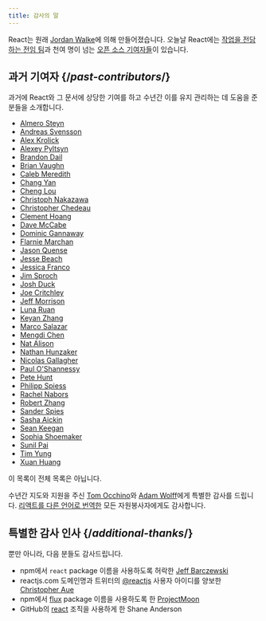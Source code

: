 ```yaml
---
title: 감사의 말
---
```


<Intro>

React는 원래 [Jordan Walke](https://github.com/jordwalke)에 의해 만들어졌습니다. 오늘날 React에는 [작업을 전담하는 전임 팀](/community/team)과 천여 명이 넘는 [오픈 소스 기여자들](https://github.com/facebook/react/blob/main/AUTHORS)이 있습니다.

</Intro>

## 과거 기여자 {/*past-contributors*/}

과거에 React와 그 문서에 상당한 기여를 하고 수년간 이를 유지 관리하는 데 도움을 준 분들을 소개합니다.

* [Almero Steyn](https://github.com/AlmeroSteyn)
* [Andreas Svensson](https://github.com/syranide)
* [Alex Krolick](https://github.com/alexkrolick)
* [Alexey Pyltsyn](https://github.com/lex111)
* [Brandon Dail](https://github.com/aweary)
* [Brian Vaughn](https://github.com/bvaughn)
* [Caleb Meredith](https://github.com/calebmer)
* [Chang Yan](https://github.com/cyan33)
* [Cheng Lou](https://github.com/chenglou)
* [Christoph Nakazawa](https://github.com/cpojer)
* [Christopher Chedeau](https://github.com/vjeux)
* [Clement Hoang](https://github.com/clemmy)
* [Dave McCabe](https://github.com/davidmccabe)
* [Dominic Gannaway](https://github.com/trueadm)
* [Flarnie Marchan](https://github.com/flarnie)
* [Jason Quense](https://github.com/jquense)
* [Jesse Beach](https://github.com/jessebeach)
* [Jessica Franco](https://github.com/Jessidhia)
* [Jim Sproch](https://github.com/jimfb)
* [Josh Duck](https://github.com/joshduck)
* [Joe Critchley](https://github.com/joecritch)
* [Jeff Morrison](https://github.com/jeffmo)
* [Luna Ruan](https://github.com/lunaruan)
* [Keyan Zhang](https://github.com/keyz)
* [Marco Salazar](https://github.com/salazarm)
* [Mengdi Chen](https://github.com/mondaychen)
* [Nat Alison](https://github.com/tesseralis)
* [Nathan Hunzaker](https://github.com/nhunzaker)
* [Nicolas Gallagher](https://github.com/necolas)
* [Paul O'Shannessy](https://github.com/zpao)
* [Pete Hunt](https://github.com/petehunt)
* [Philipp Spiess](https://github.com/philipp-spiess)
* [Rachel Nabors](https://github.com/rachelnabors)
* [Robert Zhang](https://github.com/robertzhidealx)
* [Sander Spies](https://github.com/sanderspies)
* [Sasha Aickin](https://github.com/aickin)
* [Sean Keegan](https://github.com/seanryankeegan)
* [Sophia Shoemaker](https://github.com/mrscobbler)
* [Sunil Pai](https://github.com/threepointone)
* [Tim Yung](https://github.com/yungsters)
* [Xuan Huang](https://github.com/huxpro)

이 목록이 전체 목록은 아닙니다.

수년간 지도와 지원을 주신 [Tom Occhino](https://github.com/tomocchino)와 [Adam Wolff](https://github.com/wolffiex)에게 특별한 감사를 드립니다. [리액트를 다른 언어로 번역한](https://translations.reactjs.org/) 모든 자원봉사자에게도 감사합니다.

## 특별한 감사 인사 {/*additional-thanks*/}

뿐만 아니라, 다음 분들도 감사드립니다.

* npm에서 `react` package 이름을 사용하도록 허락한 [Jeff Barczewski](https://github.com/jeffbski)
* reactjs.com 도메인명과 트위터의 [@reactjs](https://twitter.com/reactjs) 사용자 아이디를 양보한 [Christopher Aue](https://christopheraue.net/)
* npm에서 [flux](https://www.npmjs.com/package/flux) package 이름을 사용하도록 한 [ProjectMoon](https://github.com/ProjectMoon)
* GitHub의 [react](https://github.com/react) 조직을 사용하게 한 Shane Anderson
